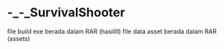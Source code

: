 # -_-_SurvivalShooter
file build exe berada dalam RAR (hasillll)
file data asset berada dalam RAR (assets)

